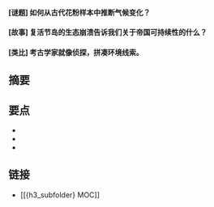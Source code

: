 #### [谜题] 如何从古代花粉样本中推断气候变化？


#### [故事] 复活节岛的生态崩溃告诉我们关于帝国可持续性的什么？


#### [类比] 考古学家就像侦探，拼凑环境线索。


## 摘要


## 要点

- 
- 
- 

## 链接

- [[{h3_subfolder} MOC]]
